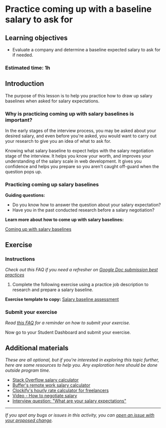 # Practice coming up with a baseline salary to ask for

## Learning objectives

- Evaluate a company and determine a baseline expected salary to ask for if needed.

### **Estimated time**: 1h

## Introduction

The purpose of this lesson is to help you practice how to draw up salary baselines when asked for salary expectations. 

### Why is practicing coming up with salary baselines is important?

In the early stages of the interview process, you may be asked about your desired salary, and even before you're asked, you would want to carry out your research to give you an idea of what to ask for. 

Knowing what salary baseline to expect helps with the salary negotiation stage of the interview. It helps you know your worth, and improves your understanding of the salary scale in web development. It gives you confidence and helps you prepare so you aren't caught off-guard when the question pops up. 

### Practicing coming up salary baselines

**Guiding questions:**

- Do you know how to answer the question about your salary expectation?
- Have you in the past conducted research before a salary negotiation?

**Learn more about how to come up with salary baselines:**

[Coming up with salary baselines](https://github.com/microverseinc/curriculum-professional-skills/blob/main/job-search/coming-up-with-salary-baselines.md)

## Exercise

### Instructions

*Check out this FAQ if you need a refresher on [Google Doc submission best practices](https://microverse.zendesk.com/hc/en-us/articles/360063156813)*

1. Complete the following exercise using a practice job description to research and prepare a salary baseline.

**Exercise template to copy:** [Salary baseline assessment](https://docs.google.com/document/d/1BTzjF1gNwDq0uL2PYI72Zr7w4KPcWK7bNQuvwS8OeyA/edit?usp=sharing)

### Submit your exercise

*Read [this FAQ](https://microverse.zendesk.com/hc/en-us/articles/360061344234) for a reminder on how to submit your exercise.* 

Now go to your Student Dashboard and submit your exercise.

## Additional materials

*These are all optional, but if you're interested in exploring this topic further, here are some resources to help you. Any exploration here should be done outside program time.*

- [Stack Overflow salary calculator](https://stackoverflow.com/jobs/salary)
- [Buffer's remote work salary calculator](https://buffer.com/resources/salary-formula/)
- [Clockify's hourly rate calculator for freelancers](https://clockify.me/hourly-rate-calculator)
- [Video - How to negotiate salary](https://youtu.be/Xap454_Nq2g)
- [Interview question: "What are your salary expectations"](https://www.thebalancecareers.com/interview-questions-about-your-salary-expectations-2061235#:~:text=You%20can%20try%20to%20skirt,Offer%20a%20range.)
[](https://buffer.com/resources/salary-formula/)


------

_If you spot any bugs or issues in this activity, you can [open an issue with your proposed change](https://github.com/microverseinc/curriculum-transversal-skills/blob/main/git-github/articles/open_issue.md)._
